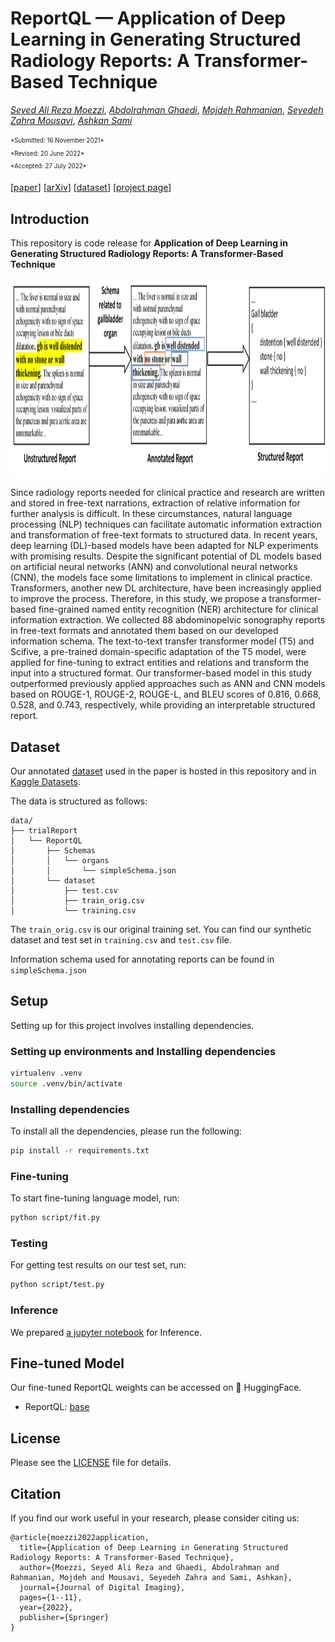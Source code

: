 # ReportQL — Application of Deep Learning in Generating Structured Radiology Reports: A Transformer-Based Technique

*[Seyed Ali Reza Moezzi](https://scholar.google.com/citations?hl=en&user=JIZgcjAAAAAJ)*,
*[Abdolrahman Ghaedi]()*,
*[Mojdeh Rahmanian](https://scholar.google.com/citations?user=2ZtVfnUAAAAJ)*,
*[Seyedeh Zahra Mousavi](https://www.researchgate.net/scientific-contributions/Seyedeh-Zahra-Mousavi-2176375936)*,
*[Ashkan Sami](https://scholar.google.com/citations?user=zIh9AvIAAAAJ)*
<html>
<div><sub><sup>*Submitted: 16 November 2021*</sup></sub></div>
<div><sub><sup>*Revised: 20 June 2022*</sup></sub></div>
<sub><sup>*Accepted: 27 July 2022*</sup></sub>
</html>

[[paper](https://link.springer.com/article/10.1007/s10278-022-00692-x)] [[arXiv](https://arxiv.org/abs/2209.12177)] [[dataset](https://www.kaggle.com/datasets/sarme77/reportql)] [[project page](https://realsarm.github.io/ReportQL/)]

## Introduction

This repository is code release for **Application of Deep Learning in Generating Structured Radiology Reports: A Transformer-Based Technique**

<p align="center"> <img src='assets/overview.png' align="center" height="320px"> </p>

Since radiology reports needed for clinical practice and research are written and stored in free-text narrations, extraction of relative information for further analysis is difficult. In these circumstances, natural language processing (NLP) techniques can facilitate automatic information extraction and transformation of free-text formats to structured data. In recent years, deep learning (DL)-based models have been adapted for NLP experiments with promising results. Despite the significant potential of DL models based on artificial neural networks (ANN) and convolutional neural networks (CNN), the models face some limitations to implement in clinical practice. Transformers, another new DL architecture, have been increasingly applied to improve the process. Therefore, in this study, we propose a transformer-based fine-grained named entity recognition (NER) architecture for clinical information extraction. We collected 88 abdominopelvic sonography reports in free-text formats and annotated them based on our developed information schema. The text-to-text transfer transformer model (T5) and Scifive, a pre-trained domain-specific adaptation of the T5 model, were applied for fine-tuning to extract entities and relations and transform the input into a structured format. Our transformer-based model in this study outperformed previously applied approaches such as ANN and CNN models based on ROUGE-1, ROUGE-2, ROUGE-L, and BLEU scores of 0.816, 0.668, 0.528, and 0.743, respectively, while providing an interpretable structured report.

## Dataset

Our annotated [dataset](https://doi.org/10.5281/zenodo.7072374) used in the paper is hosted in this repository and in [Kaggle Datasets](https://www.kaggle.com/datasets/sarme77/reportql).

The data is structured as follows:

```
data/
├── trialReport
│   └── ReportQL
│       ├── Schemas
│       │   └── organs
│       │       └── simpleSchema.json
│       └── dataset
│           ├── test.csv
│           ├── train_orig.csv
│           └── training.csv
```

The `train_orig.csv` is our original training set. You can find our synthetic dataset and test set in `training.csv` and `test.csv` file.

Information schema used for annotating reports can be found in `simpleSchema.json`

## Setup

Setting up for this project involves installing dependencies.

### Setting up environments and Installing dependencies

```bash
virtualenv .venv
source .venv/bin/activate
```

### Installing dependencies

To install all the dependencies, please run the following:

```bash
pip install -r requirements.txt
```

### Fine-tuning

To start fine-tuning language model, run:

```bash
python script/fit.py
```

### Testing

For getting test results on our test set, run:

```bash
python script/test.py
```

### Inference

We prepared [a jupyter notebook](notebooks/predict_reportql.ipynb) for Inference.

## Fine-tuned Model

Our fine-tuned ReportQL weights can be accessed on 🤗 HuggingFace.

* ReportQL: [base](https://huggingface.co/sarme/ReportQL-base)

## License

Please see the [LICENSE](LICENSE) file for details.

## Citation

If you find our work useful in your research, please consider citing us:

```
@article{moezzi2022application,
  title={Application of Deep Learning in Generating Structured Radiology Reports: A Transformer-Based Technique},
  author={Moezzi, Seyed Ali Reza and Ghaedi, Abdolrahman and Rahmanian, Mojdeh and Mousavi, Seyedeh Zahra and Sami, Ashkan},
  journal={Journal of Digital Imaging},
  pages={1--11},
  year={2022},
  publisher={Springer}
}
```
